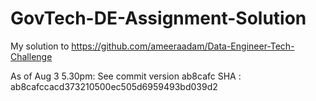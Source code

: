 # GovTech-DE-Assignment-Solution

My solution to https://github.com/ameeraadam/Data-Engineer-Tech-Challenge


As of Aug 3 5.30pm:
See commit version ab8cafc
SHA : ab8cafccacd373210500ec505d6959493bd039d2
